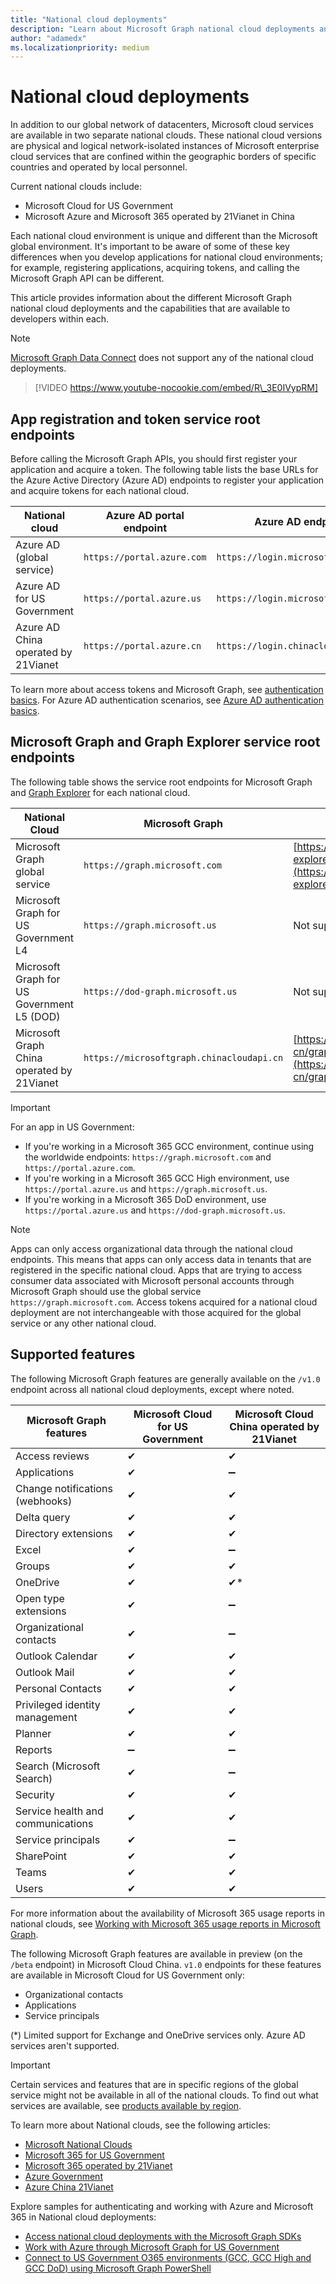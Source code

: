```yaml
---
title: "National cloud deployments"
description: "Learn about Microsoft Graph national cloud deployments and the capabilities that are available to developers within each."
author: "adamedx"
ms.localizationpriority: medium
---
```


# National cloud deployments

In addition to our global network of datacenters, Microsoft cloud services are available in two separate national clouds. These national cloud versions are physical and logical network-isolated instances of Microsoft enterprise cloud services that are confined within the geographic borders of specific countries and operated by local personnel.

Current national clouds include:

- Microsoft Cloud for US Government
- Microsoft Azure and Microsoft 365 operated by 21Vianet in China

Each national cloud environment is unique and different than the Microsoft global environment. It's important to be aware of some of these key differences when you develop applications for national cloud environments; for example, registering applications, acquiring tokens, and calling the Microsoft Graph API can be different.

This article provides information about the different Microsoft Graph national cloud deployments and the capabilities that are available to developers within each.

> [!NOTE]
> [Microsoft Graph Data Connect](./data-connect-concept-overview.md) does not support any of the national cloud deployments.

<!-- markdownlint-disable MD034 -->
> [!VIDEO https://www.youtube-nocookie.com/embed/R\_3E0IVypRM]
<!-- markdownlint-enable MD034 -->

## App registration and token service root endpoints

Before calling the Microsoft Graph APIs, you should first register your application and acquire a token. The following table lists the base URLs for the Azure Active Directory (Azure AD) endpoints to register your application and acquire tokens for each national cloud.

| National cloud | Azure AD portal endpoint | Azure AD endpoint |
| -------------- | ------------------------ | ----------------- |
| Azure AD (global service) | `https://portal.azure.com` | `https://login.microsoftonline.com` |
| Azure AD for US Government | `https://portal.azure.us` | `https://login.microsoftonline.us` |
| Azure AD China operated by 21Vianet | `https://portal.azure.cn` | `https://login.chinacloudapi.cn` |

To learn more about access tokens and Microsoft Graph, see [authentication basics](./auth/auth-concepts.md). For Azure AD authentication scenarios, see [Azure AD authentication basics](/azure/active-directory/develop/authentication-scenarios).

## Microsoft Graph and Graph Explorer service root endpoints

The following table shows the service root endpoints for Microsoft Graph and [Graph Explorer](https://developer.microsoft.com/graph/graph-explorer) for each national cloud.

| National Cloud | Microsoft Graph | Graph Explorer |
| -------------- | --------------- | -------------- |
| Microsoft Graph global service | `https://graph.microsoft.com`| [https://developer.microsoft.com/graph/graph-explorer](https://developer.microsoft.com/graph/graph-explorer) |
| Microsoft Graph for US Government L4 | `https://graph.microsoft.us`| Not supported. |
| Microsoft Graph for US Government L5 (DOD) | `https://dod-graph.microsoft.us` | Not supported. |
| Microsoft Graph China operated by 21Vianet | `https://microsoftgraph.chinacloudapi.cn` | [https://developer.microsoft.com/zh-cn/graph/graph-explorer-china](https://developer.microsoft.com/zh-cn/graph/graph-explorer-china) |

> [!IMPORTANT]
> For an app in US Government:
>
> - If you're working in a Microsoft 365 GCC environment, continue using the worldwide endpoints: `https://graph.microsoft.com` and `https://portal.azure.com`.
> - If you're working in a Microsoft 365 GCC High environment, use `https://portal.azure.us` and `https://graph.microsoft.us`.
> - If you're working in a Microsoft 365 DoD environment, use `https://portal.azure.us` and `https://dod-graph.microsoft.us`.

> [!NOTE]
> Apps can only access organizational data through the national cloud endpoints. This means that apps can only access data in tenants that are registered in the specific national cloud. Apps that are trying to access consumer data associated with Microsoft personal accounts through Microsoft Graph should use the global service `https://graph.microsoft.com`. Access tokens acquired for a national cloud deployment are not interchangeable with those acquired for the global service or any other national cloud.

## Supported features

The following Microsoft Graph features are generally available on the `/v1.0` endpoint across all national cloud deployments, except where noted.

| Microsoft Graph features          | Microsoft Cloud for US Government | Microsoft Cloud China operated by 21Vianet |
|-----------------------------------|-----------------------------------|--------------------------------------------|
| Access reviews                    | ✔                                | ✔                                          |
| Applications                      | ✔                                | ➖                                          |
| Change notifications (webhooks)   | ✔                                | ✔                                          |
| Delta query                       | ✔                                | ✔                                          |
| Directory extensions              | ✔                                | ✔                                          |
| Excel                             | ✔                                | ➖                                          |
| Groups                            | ✔                                | ✔                                          |
| OneDrive                          | ✔                                | ✔\*                                        |
| Open type extensions              | ✔                                | ➖                                          |
| Organizational contacts           | ✔                                | ➖                                          |
| Outlook Calendar                  | ✔                                | ✔                                          |
| Outlook Mail                      | ✔                                | ✔                                          |
| Personal Contacts                 | ✔                                | ✔                                          |
| Privileged identity management    | ✔                                | ✔                                          |
| Planner                           | ✔                                | ✔                                          |
| Reports                           | ➖                                | ➖                                          |
| Search (Microsoft Search)         | ✔                                | ➖                                          |
| Security                          | ✔                                | ✔                                          |
| Service health and communications | ✔                                | ✔                                          |
| Service principals                | ✔                                | ➖                                         |
| SharePoint                        | ✔                                | ✔                                          |
| Teams                             | ✔                                | ✔                                          |
| Users                             | ✔                                | ✔                                          |

For more information about the availability of Microsoft 365 usage reports in national clouds, see [Working with Microsoft 365 usage reports in Microsoft Graph](/graph/api/resources/report).

The following Microsoft Graph features are available in preview (on the `/beta` endpoint) in Microsoft Cloud China. `v1.0` endpoints for these features are available in Microsoft Cloud for US Government only:

- Organizational contacts
- Applications
- Service principals

(\*) Limited support for Exchange and OneDrive services only. Azure AD services aren't supported.

> [!IMPORTANT]
> Certain services and features that are in specific regions of the global service might not be available in all of the national clouds. To find out what services are available, see [products available by region](https://azure.microsoft.com/global-infrastructure/services/?products=all&regions=usgov-non-regional,us-dod-central,us-dod-east,usgov-arizona,usgov-iowa,usgov-texas,usgov-virginia,china-non-regional,china-east,china-east-2,china-north,china-north-2,germany-non-regional,germany-central,germany-northeast).

To learn more about National clouds, see the following articles:

- [Microsoft National Clouds](https://www.microsoft.com/TrustCenter/CloudServices/NationalCloud)
- [Microsoft 365 for US Government](/office365/servicedescriptions/office-365-platform-service-description/office-365-us-government/office-365-us-government)
- [Microsoft 365 operated by 21Vianet](/office365/servicedescriptions/office-365-platform-service-description/office-365-operated-by-21vianet)
- [Azure Government](https://azure.microsoft.com/global-infrastructure/government/)
- [Azure China 21Vianet](/azure/china/)

Explore samples for authenticating and working with Azure and Microsoft 365 in National cloud deployments:

- [Access national cloud deployments with the Microsoft Graph SDKs](sdks/national-clouds.md)
- [Work with Azure through Microsoft Graph for US Government](https://github.com/SteveWinward/Azure-Samples/blob/master/AAD/SampleAadToken_AzureForGovernment.ps1)
- [Connect to US Government O365 environments (GCC, GCC High and GCC DoD) using Microsoft Graph PowerShell](https://github.com/microsoft/Federal-Business-Applications/tree/main/demos/powershell-gov-samples#microsoft-graph-powershell)
